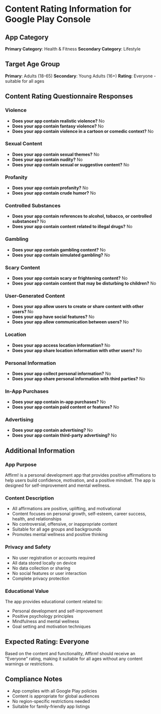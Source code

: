 # Content Rating Information for Google Play Console

## App Category
**Primary Category**: Health & Fitness
**Secondary Category**: Lifestyle

## Target Age Group
**Primary**: Adults (18-65)
**Secondary**: Young Adults (16+)
**Rating**: Everyone - suitable for all ages

## Content Rating Questionnaire Responses

### Violence
- **Does your app contain realistic violence?** No
- **Does your app contain fantasy violence?** No
- **Does your app contain violence in a cartoon or comedic context?** No

### Sexual Content
- **Does your app contain sexual themes?** No
- **Does your app contain nudity?** No
- **Does your app contain sexual or suggestive content?** No

### Profanity
- **Does your app contain profanity?** No
- **Does your app contain crude humor?** No

### Controlled Substances
- **Does your app contain references to alcohol, tobacco, or controlled substances?** No
- **Does your app contain content related to illegal drugs?** No

### Gambling
- **Does your app contain gambling content?** No
- **Does your app contain simulated gambling?** No

### Scary Content
- **Does your app contain scary or frightening content?** No
- **Does your app contain content that may be disturbing to children?** No

### User-Generated Content
- **Does your app allow users to create or share content with other users?** No
- **Does your app have social features?** No
- **Does your app allow communication between users?** No

### Location
- **Does your app access location information?** No
- **Does your app share location information with other users?** No

### Personal Information
- **Does your app collect personal information?** No
- **Does your app share personal information with third parties?** No

### In-App Purchases
- **Does your app contain in-app purchases?** No
- **Does your app contain paid content or features?** No

### Advertising
- **Does your app contain advertising?** No
- **Does your app contain third-party advertising?** No

## Additional Information

### App Purpose
Affirm! is a personal development app that provides positive affirmations to help users build confidence, motivation, and a positive mindset. The app is designed for self-improvement and mental wellness.

### Content Description
- All affirmations are positive, uplifting, and motivational
- Content focuses on personal growth, self-esteem, career success, health, and relationships
- No controversial, offensive, or inappropriate content
- Suitable for all age groups and backgrounds
- Promotes mental wellness and positive thinking

### Privacy and Safety
- No user registration or accounts required
- All data stored locally on device
- No data collection or sharing
- No social features or user interaction
- Complete privacy protection

### Educational Value
The app provides educational content related to:
- Personal development and self-improvement
- Positive psychology principles
- Mindfulness and mental wellness
- Goal setting and motivation techniques

## Expected Rating: Everyone

Based on the content and functionality, Affirm! should receive an "Everyone" rating, making it suitable for all ages without any content warnings or restrictions.

## Compliance Notes
- App complies with all Google Play policies
- Content is appropriate for global audiences
- No region-specific restrictions needed
- Suitable for family-friendly app listings
